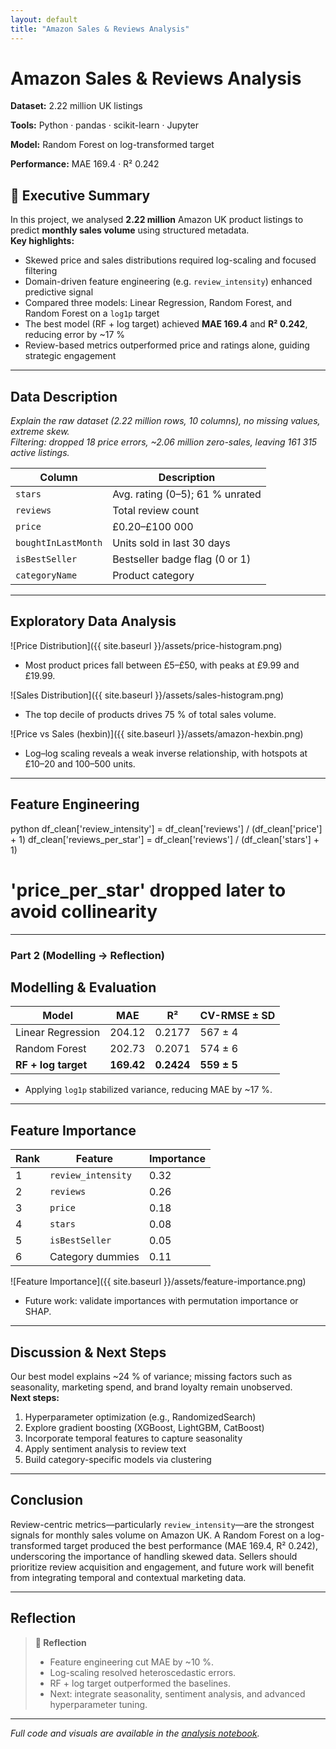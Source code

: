 ```yaml
---
layout: default
title: "Amazon Sales & Reviews Analysis"
---
```


# Amazon Sales & Reviews Analysis

<div class="project-card">
  <div class="project-summary">
    <p><strong>Dataset:</strong> 2.22 million UK listings</p>
    <p><strong>Tools:</strong> Python · pandas · scikit-learn · Jupyter</p>
    <p><strong>Model:</strong> Random Forest on log-transformed target</p>
    <p><strong>Performance:</strong> MAE 169.4 · R² 0.242</p>
  </div>
</div>

## 🚀 Executive Summary
<a name="executive-summary"></a>

In this project, we analysed **2.22 million** Amazon UK product listings to predict **monthly sales volume** using structured metadata.  
**Key highlights:**  
- Skewed price and sales distributions required log-scaling and focused filtering  
- Domain-driven feature engineering (e.g. `review_intensity`) enhanced predictive signal  
- Compared three models: Linear Regression, Random Forest, and Random Forest on a `log1p` target  
- The best model (RF + log target) achieved **MAE 169.4** and **R² 0.242**, reducing error by ~17 %  
- Review-based metrics outperformed price and ratings alone, guiding strategic engagement

---
## Data Description  
<a name="data-description"></a>

*Explain the raw dataset (2.22 million rows, 10 columns), no missing values, extreme skew.*  
*Filtering: dropped 18 price errors, ~2.06 million zero-sales, leaving 161 315 active listings.*

| Column                | Description                        |
|-----------------------|------------------------------------|
| `stars`               | Avg. rating (0–5); 61 % unrated    |
| `reviews`             | Total review count                 |
| `price`               | £0.20–£100 000                     |
| `boughtInLastMonth`   | Units sold in last 30 days         |
| `isBestSeller`        | Bestseller badge flag (0 or 1)     |
| `categoryName`        | Product category                   |

---

## Exploratory Data Analysis  
<a name="exploratory-data-analysis"></a>

![Price Distribution]({{ site.baseurl }}/assets/price-histogram.png)

- Most product prices fall between £5–£50, with peaks at £9.99 and £19.99.

![Sales Distribution]({{ site.baseurl }}/assets/sales-histogram.png)

- The top decile of products drives 75 % of total sales volume.

![Price vs Sales (hexbin)]({{ site.baseurl }}/assets/amazon-hexbin.png)

- Log–log scaling reveals a weak inverse relationship, with hotspots at £10–20 and 100–500 units.

---

## Feature Engineering  
<a name="feature-engineering"></a>

python
df_clean['review_intensity'] = df_clean['reviews'] / (df_clean['price'] + 1)
df_clean['reviews_per_star']  = df_clean['reviews'] / (df_clean['stars'] + 1)
# 'price_per_star' dropped later to avoid collinearity

---

### Part 2 (Modelling → Reflection)

## Modelling & Evaluation  
<a name="modelling--evaluation"></a>

| Model               | MAE      | R²       | CV-RMSE ± SD |
|---------------------|----------|----------|--------------|
| Linear Regression   | 204.12   | 0.2177   | 567 ± 4      |
| Random Forest       | 202.73   | 0.2071   | 574 ± 6      |
| **RF + log target** | **169.42** | **0.2424** | **559 ± 5** |

- Applying `log1p` stabilized variance, reducing MAE by ~17 %.

---

## Feature Importance  
<a name="feature-importance"></a>

| Rank | Feature            | Importance |
|------|--------------------|------------|
| 1    | `review_intensity` | 0.32       |
| 2    | `reviews`          | 0.26       |
| 3    | `price`            | 0.18       |
| 4    | `stars`            | 0.08       |
| 5    | `isBestSeller`     | 0.05       |
| 6    | Category dummies   | 0.11       |

![Feature Importance]({{ site.baseurl }}/assets/feature-importance.png)

- Future work: validate importances with permutation importance or SHAP.

---

## Discussion & Next Steps  
<a name="discussion--next-steps"></a>

Our best model explains ~24 % of variance; missing factors such as seasonality, marketing spend, and brand loyalty remain unobserved.  
**Next steps:**  
1. Hyperparameter optimization (e.g., RandomizedSearch)  
2. Explore gradient boosting (XGBoost, LightGBM, CatBoost)  
3. Incorporate temporal features to capture seasonality  
4. Apply sentiment analysis to review text  
5. Build category-specific models via clustering

---

## Conclusion  
<a name="conclusion"></a>

Review-centric metrics—particularly `review_intensity`—are the strongest signals for monthly sales volume on Amazon UK. A Random Forest on a log-transformed target produced the best performance (MAE 169.4, R² 0.242), underscoring the importance of handling skewed data. Sellers should prioritize review acquisition and engagement, and future work will benefit from integrating temporal and contextual marketing data.

---

## Reflection  
<a name="reflection"></a>

> **📝 Reflection**  
> - Feature engineering cut MAE by ~10 %.  
> - Log-scaling resolved heteroscedastic errors.  
> - RF + log target outperformed the baselines.  
> - Next: integrate seasonality, sentiment analysis, and advanced hyperparameter tuning.

---

*Full code and visuals are available in the [analysis notebook](analysis_notebook.ipynb).*

